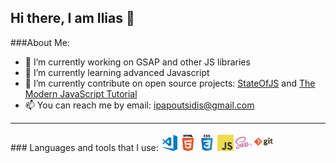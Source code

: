 ## Hi there, I am Ilias 👋

###About Me:

- 🔭 I’m currently working on GSAP and other JS libraries
- 🌱 I’m currently learning advanced Javascript
- 👯 I’m currently contribute on open source projects: [StateOfJS](https://github.com/StateOfJS) and [The Modern JavaScript Tutorial](https://github.com/javascript-tutorial)
- 📫 You can reach me by email: ipapoutsidis@gmail.com

<hr>
### Languages and tools that I use:
<img style="text-align: left; width: 26px;" alt="Visual Studio Code" src="https://raw.githubusercontent.com/github/explore/80688e429a7d4ef2fca1e82350fe8e3517d3494d/topics/visual-studio-code/visual-studio-code.png" />
<img style="text-align: left; width: 26px;" alt="HTML5"src="https://raw.githubusercontent.com/github/explore/80688e429a7d4ef2fca1e82350fe8e3517d3494d/topics/html/html.png" />
<img style="text-align: left; width: 26px;" alt="CSS3" src="https://raw.githubusercontent.com/github/explore/80688e429a7d4ef2fca1e82350fe8e3517d3494d/topics/css/css.png" />
<img style="text-align: left; width: 26px;" alt="JavaScript"  src="https://raw.githubusercontent.com/github/explore/80688e429a7d4ef2fca1e82350fe8e3517d3494d/topics/javascript/javascript.png" />
<img style="text-align: left; width: 26px;" alt="Sass" src="https://raw.githubusercontent.com/github/explore/80688e429a7d4ef2fca1e82350fe8e3517d3494d/topics/sass/sass.png" />
<img style="text-align: left; width: 30px;"  alt="Git" src="https://raw.githubusercontent.com/github/explore/80688e429a7d4ef2fca1e82350fe8e3517d3494d/topics/git/git.png" />
